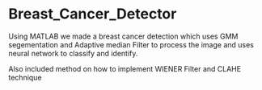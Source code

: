 # Breast_Cancer_Detector
Using MATLAB we made a breast cancer detection which uses GMM segementation and Adaptive median Filter to process the image and uses neural network to classify and identify.

Also included method on how to implement WIENER Filter and CLAHE technique
